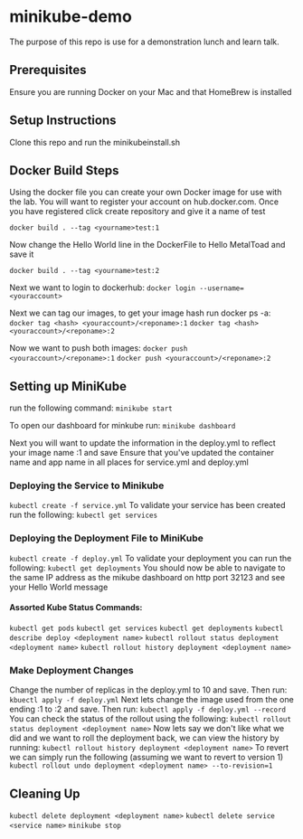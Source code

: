 # minikube-demo
The purpose of this repo is use for a demonstration lunch and learn talk. 

## Prerequisites
Ensure you are running Docker on your Mac and that HomeBrew is installed

## Setup Instructions
Clone this repo and run the minikubeinstall.sh 

## Docker Build Steps
Using the docker file you can create your own Docker image for use with the lab. You will want to register your account on hub.docker.com. Once you have registered click create repository and give it a name of <yourname>test

```docker build . --tag <yourname>test:1```

Now change the Hello World line in the DockerFile to Hello MetalToad and save it

```docker build . --tag <yourname>test:2```

Next we want to login to dockerhub:
```docker login --username=<youraccount>```

Next we can tag our images, to get your image hash run docker ps -a:
```docker tag <hash> <youraccount>/<reponame>:1```
```docker tag <hash> <youraccount>/<reponame>:2```

Now we want to push both images:
```docker push <youraccount>/<reponame>:1```
```docker push <youraccount>/<reponame>:2```

## Setting up MiniKube
run the following command:
```minikube start```

To open our dashboard for minkube run:
```minikube dashboard```

Next you will want to update the information in the deploy.yml to reflect your image name :1  and save
Ensure that you've updated the container name and app name in all places for service.yml and deploy.yml

### Deploying the Service to Minikube
```kubectl create -f service.yml```
To validate your service has been created run the following:
```kubectl get services```

### Deploying the Deployment File to MiniKube
```kubectl create -f deploy.yml```
To validate your deployment you can run the following:
```kubectl get deployments```
You should now be able to navigate to the same IP address as the mikube dashboard on http port 32123 and see your Hello World message
#### Assorted Kube Status Commands:
```kubectl get pods```
```kubectl get services```
```kubectl get deployments```
```kubectl describe deploy <deployment name>```
```kubectl rollout status deployment <deployment name>```
```kubectl rollout history deployment <deployment name>```

### Make Deployment Changes
Change the number of replicas in the deploy.yml to 10 and save. Then run:
```kbuectl apply -f deploy.yml```
Next lets change the image used from the one ending :1 to :2 and save. Then run:
```kubectl apply -f deploy.yml --record```
You can check the status of the rollout using the following:
```kubectl rollout status deployment <deployment name>```
Now lets say we don't like what we did and we want to roll the deployment back, we can view the history by running:
```kubectl rollout history deployment <deployment name>```
To revert we can simply run the following (assuming we want to revert to version 1)
```kubectl rollout undo deployment <deployment name> --to-revision=1```

## Cleaning Up
```kubectl delete deployment <deployment name>```
```kubectl delete service <service name>```
```minikube stop```
